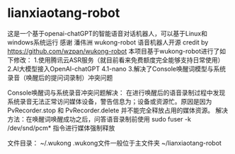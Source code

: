 # lianxiaotang-robot
这是一个基于openai-chatGPT的智能语音对话机器人，可以基于Linux和windows系统运行
感谢 潘伟洲 wukong-robot 语音机器人开源
credit by https://github.com/wzpan/wukong-robot
本项目基于wukong-robot进行了如下修改：
  1.使用腾讯云ASR服务（就目前看来免费额度完全能够支持日常使用）
  2.AI大模型接入OpenAI-chatGPT 4.1-nano
  3.解决了Console唤醒词模型与系统录音（唤醒后的提问词录制）冲突问题

Console唤醒词与系统录音冲突问题解决：
  在进行唤醒后的语音录制过程中发现系统录音无法正常访问媒体设备，警告信息为；设备或资源忙。原因是因为 PvRecorder.stop 和 PvRecorder.delete 并不能完全释放占用的媒体资源。
  解决方法：在唤醒词唤醒成功之后，问答语音录制前使用 sudo fuser -k /dev/snd/pcm* 指令进行媒体强制释放

文件目录：
  ~/.wukong         .wukong文件一般位于主文件夹
  ~/lianxiaotang-robot
